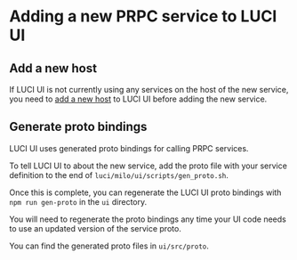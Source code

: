 # Adding a new PRPC service to LUCI UI

## Add a new host

If LUCI UI is not currently using any services on the host of the new service, you need to [add a new host](add_new_host.md) to LUCI UI before adding the new service.

## Generate proto bindings

LUCI UI uses generated proto bindings for calling PRPC services.

To tell LUCI UI to about the new service, add the proto file with your service definition to the end of `luci/milo/ui/scripts/gen_proto.sh`.

Once this is complete, you can regenerate the LUCI UI proto bindings with `npm run gen-proto` in the `ui` directory.

You will need to regenerate the proto bindings any time your UI code needs to use an updated version of the service proto.

You can find the generated proto files in `ui/src/proto`.
